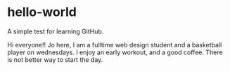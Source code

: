 # hello-world
A simple test for learning GitHub.

Hi everyone!!
Jo here, I am a fulltime web design student and a basketball player on wednesdays.
I enjoy an early workout, and a good coffee. There is not better way to start the day.
